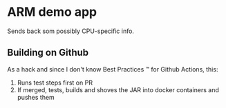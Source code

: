 # ARM demo app

Sends back som possibly CPU-specific info.

## Building on Github

As a hack and since I don't know Best Practices ™️   for Github Actions,
this:

1. Runs test steps first on PR
2. If merged, tests, builds and shoves the JAR into docker containers and pushes them
